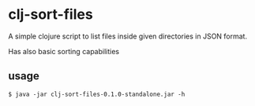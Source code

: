 # clj-sort-files

A simple clojure script to list files inside given directories in JSON format.

Has also basic sorting capabilities

## usage

    $ java -jar clj-sort-files-0.1.0-standalone.jar -h

